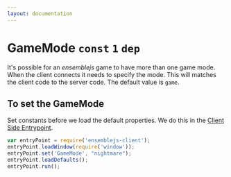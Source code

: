 ```yaml
---
layout: documentation
---
```


# GameMode `const` `1` `dep`

It's possible for an *ensemblejs* game to have more than one game mode. When the client connects it needs to specify the mode. This will matches the client code to the server code. The default value is `game`.

## To set the GameMode
Set constants before we load the default properties. We do this in the [Client Side Entrypoint](/website/docs/guides/client-side-entrypoint).

~~~javascript
var entryPoint = require('ensemblejs-client');
entryPoint.loadWindow(require('window'));
entryPoint.set('GameMode', "nightmare");
entryPoint.loadDefaults();
entryPoint.run();
~~~